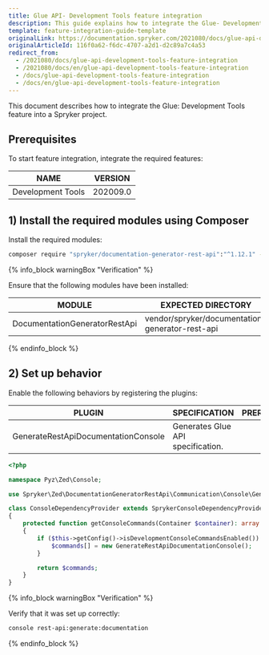 ```yaml
---
title: Glue API- Development Tools feature integration
description: This guide explains how to integrate the Glue- Development Tools feature into a Spryker project.
template: feature-integration-guide-template
originalLink: https://documentation.spryker.com/2021080/docs/glue-api-development-tools-feature-integration
originalArticleId: 116f0a62-f6dc-4707-a2d1-d2c89a7c4a53
redirect_from:
  - /2021080/docs/glue-api-development-tools-feature-integration
  - /2021080/docs/en/glue-api-development-tools-feature-integration
  - /docs/glue-api-development-tools-feature-integration
  - /docs/en/glue-api-development-tools-feature-integration
---
```


This document describes how to integrate the Glue: Development Tools feature into a Spryker project.

## Prerequisites
To start feature integration, integrate the required features:

| NAME | VERSION |
|-|-|
| Development Tools | 202009.0 |

## 1) Install the required modules using Composer
Install the required modules:
```bash
composer require "spryker/documentation-generator-rest-api":"^1.12.1" --update-with-dependencies
```

{% info_block warningBox "Verification" %}

Ensure that the following modules have been installed:

| MODULE | EXPECTED DIRECTORY |
|-|-|
| DocumentationGeneratorRestApi | vendor/spryker/documentation-generator-rest-api |


{% endinfo_block %}

## 2) Set up behavior
Enable the following behaviors by registering the plugins:

| PLUGIN | SPECIFICATION | PREREQUISITES | NAMESPACE |
|-|-|-|-|
| GenerateRestApiDocumentationConsole  | Generates Glue API specification. |   | Spryker\Zed\DocumentationGeneratorRestApi\Communication\Console\ |

```php
<?php

namespace Pyz\Zed\Console;

use Spryker\Zed\DocumentationGeneratorRestApi\Communication\Console\GenerateRestApiDocumentationConsole;

class ConsoleDependencyProvider extends SprykerConsoleDependencyProvider
{
    protected function getConsoleCommands(Container $container): array
    {
        if ($this->getConfig()->isDevelopmentConsoleCommandsEnabled()) {
            $commands[] = new GenerateRestApiDocumentationConsole();
        }

        return $commands;
    }
}
```

{% info_block warningBox "Verification" %}

Verify that it was set up correctly:
```bash
console rest-api:generate:documentation
```

{% endinfo_block %}
